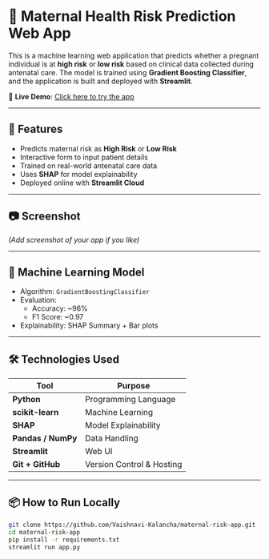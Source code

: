 # 🤰 Maternal Health Risk Prediction Web App

This is a machine learning web application that predicts whether a pregnant individual is at **high risk** or **low risk** based on clinical data collected during antenatal care. The model is trained using **Gradient Boosting Classifier**, and the application is built and deployed with **Streamlit**.

🔗 **Live Demo**: [Click here to try the app](https://maternal-risk-app-fequ2kxspfmfvgkzf67wkk.streamlit.app/)

---

## 🚀 Features

- Predicts maternal risk as **High Risk** or **Low Risk**
- Interactive form to input patient details
- Trained on real-world antenatal care data
- Uses **SHAP** for model explainability
- Deployed online with **Streamlit Cloud**

---

## 📷 Screenshot

*(Add screenshot of your app if you like)*

---

## 🧠 Machine Learning Model

- Algorithm: `GradientBoostingClassifier`
- Evaluation:
  - Accuracy: ~96%
  - F1 Score: ~0.97
- Explainability: SHAP Summary + Bar plots

---

## 🛠️ Technologies Used

| Tool | Purpose |
|------|---------|
| **Python** | Programming Language |
| **scikit-learn** | Machine Learning |
| **SHAP** | Model Explainability |
| **Pandas / NumPy** | Data Handling |
| **Streamlit** | Web UI |
| **Git + GitHub** | Version Control & Hosting |

---

## 📦 How to Run Locally

```bash
git clone https://github.com/Vaishnavi-Kalancha/maternal-risk-app.git
cd maternal-risk-app
pip install -r requirements.txt
streamlit run app.py
